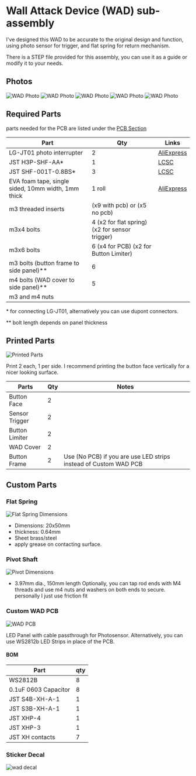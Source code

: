 # Wall Attack Device (WAD) sub-assembly

I've designed this WAD to be accurate to the original design and function, using photo sensor for trigger, and flat spring for return mechanism.

There is a STEP file provided for this assembly, you can use it as a guide or modify it to your needs.

## Photos

![WAD Photo](Images\WAD-Assy.png)
![WAD Photo](Images\WAD%201.JPG)
![WAD Photo](Images\WAD%202.JPG)
![WAD Photo](Images\WAD%203.JPG)
![WAD Photo](Images\WAD%204.JPG)

## Required Parts

parts needed for the PCB are listed under the [PCB Section](#custom-wad-pcb)

| Part                                               | Qty                                            | Links                                                                        |
| -------------------------------------------------- | ---------------------------------------------- | ---------------------------------------------------------------------------- |
| LG-JT01 photo interrupter                          | 2                                              | [AliExpress](https://www.aliexpress.com/item/33015487463.html)               |
| JST H3P-SHF-AA\*                                   | 1                                              | [LCSC](https://www.lcsc.com/product-detail/_JST-Sales-America-_C495211.html) |
| JST SHF-001T-0.8BS\*                               | 3                                              | [LCSC](https://www.lcsc.com/product-detail/_JST-Sales-America-_C141769.html) |
| EVA foam tape, single sided, 10mm width, 1mm thick | 1 roll                                         | [AliExpress](https://www.aliexpress.com/item/1005001829983926.html)          |
| m3 threaded inserts                                | (x9 with pcb) or (x5 no pcb)                   |                                                                              |
| m3x4 bolts                                         | 4 (x2 for flat spring) (x2 for sensor trigger) |                                                                              |
| m3x6 bolts                                         | 6 (x4 for PCB) (x2 for Button Limiter)         |                                                                              |
| m3 bolts (button frame to side panel)\*\*          | 6                                              |                                                                              |
| m4 bolts (WAD cover to side panel)\*\*             | 5                                              |                                                                              |
| m3 and m4 nuts                                     |                                                |                                                                              |

\* for connecting LG-JT01, alternatively you can use dupont connectors.

\*\* bolt length depends on panel thickness

## Printed Parts

![Printed Parts](Images\Printed-parts.png)

Print 2 each, 1 per side. I recommend printing the button face vertically for a nicer looking surface.

| Parts          | Qty | Notes                                                            |
| -------------- | --- | ---------------------------------------------------------------- |
| Button Face    | 2   |                                                                  |
| Sensor Trigger | 2   |                                                                  |
| Button Limiter | 2   |                                                                  |
| WAD Cover      | 2   |                                                                  |
| Button Frame   | 2   | Use (No PCB) if you are use LED strips instead of Custom WAD PCB |

## Custom Parts

### Flat Spring

![Flat Spring Dimensions](Images/Spring%20Dimensions.png?raw=true)

- Dimensions: 20x50mm
- thickness: 0.64mm
- Sheet brass/steel
- apply grease on contacting surface.

### Pivot Shaft

![Pivot Dimensions](Images\pivot-rod.png?raw=true)

- 3.97mm dia., 150mm length
  Optionally, you can tap rod ends with M4 threads and use m4 nuts and washers on both ends to secure. personally I just use friction fit

### Custom WAD PCB

![WAD PCB](Images\WAD-PCB.png?raw=true)

LED Panel with cable passthrough for Photosensor. Alternatively, you can use WS2812b LED Strips in place of the PCB.

#### BOM

| Part                 | qty |
| -------------------- | --- |
| WS2812B              | 8   |
| 0.1uF 0603 Capacitor | 8   |
| JST S4B-XH-A-1       | 1   |
| JST S3B-XH-A-1       | 1   |
| JST XHP-4            | 1   |
| JST XHP-3            | 1   |
| JST XH contacts      | 7   |

### Sticker Decal

![wad decal](Decal\WAD-decal.png)

